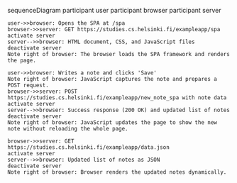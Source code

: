 sequenceDiagram
    participant user
    participant browser
    participant server

    user->>browser: Opens the SPA at /spa
    browser->>server: GET https://studies.cs.helsinki.fi/exampleapp/spa
    activate server
    server-->>browser: HTML document, CSS, and JavaScript files
    deactivate server
    Note right of browser: The browser loads the SPA framework and renders the page.

    user->>browser: Writes a note and clicks 'Save'
    Note right of browser: JavaScript captures the note and prepares a POST request.
    browser->>server: POST https://studies.cs.helsinki.fi/exampleapp/new_note_spa with note data
    activate server
    server-->>browser: Success response (200 OK) and updated list of notes
    deactivate server
    Note right of browser: JavaScript updates the page to show the new note without reloading the whole page.

    browser->>server: GET https://studies.cs.helsinki.fi/exampleapp/data.json
    activate server
    server-->>browser: Updated list of notes as JSON
    deactivate server
    Note right of browser: Browser renders the updated notes dynamically.
